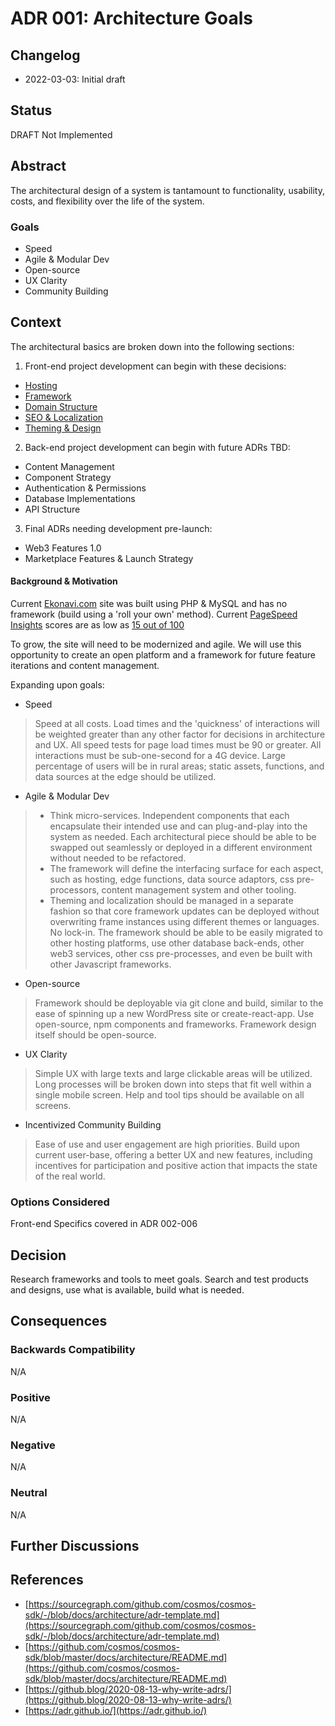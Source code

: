 # ADR 001: Architecture Goals

## Changelog
* 2022-03-03: Initial draft

## Status
DRAFT Not Implemented

## Abstract
The architectural design of a system is tantamount to functionality, usability, costs, and flexibility over the life of the system.

### Goals
* Speed
* Agile & Modular Dev
* Open-source
* UX Clarity
* Community Building

## Context
The architectural basics are broken down into the following sections:

1) Front-end project development can begin with these decisions:
* [Hosting](adr-002-Hosting.md)
* [Framework](adr-003-Framework.md)
* [Domain Structure](adr-004-Domain-Structure.md)
* [SEO & Localization](adr-005-SEO-Localization.md)
* [Theming & Design](adr-006-Theming-Design.md)

2) Back-end project development can begin with future ADRs TBD:
* Content Management
* Component Strategy
* Authentication & Permissions
* Database Implementations
* API Structure

3) Final ADRs needing development pre-launch:
* Web3 Features 1.0
* Marketplace Features & Launch Strategy

#### Background & Motivation
Current [Ekonavi.com](https://ekonavi.com) site was built using PHP & MySQL and has no framework (build using a 'roll your own' method). Current [PageSpeed Insights](https://pagespeed.web.dev/) scores are as low as [15 out of 100](https://user-images.githubusercontent.com/9093152/157125334-9e32d878-56b6-4ce2-a3b1-7041b9ebdb4a.png)

To grow, the site will need to be modernized and agile. We will use this opportunity to create an open platform and a framework for future feature iterations and content management.

Expanding upon goals:
* Speed
> Speed at all costs. Load times and the 'quickness' of interactions will be weighted greater than any other factor for decisions in architecture and UX. All speed tests for page load times must be 90 or greater. All interactions must be sub-one-second for a 4G device. Large percentage of users will be in rural areas; static assets, functions, and data sources at the edge should be utilized.

* Agile & Modular Dev
> * Think micro-services. Independent components that each encapsulate their intended use and can plug-and-play into the system as needed. Each architectural piece should be able to be swapped out seamlessly or deployed in a different environment without needed to be refactored. 
> * The framework will define the interfacing surface for each aspect, such as hosting, edge functions, data source adaptors, css pre-processors, content management system and other tooling. 
> * Theming and localization should be managed in a separate fashion so that core framework updates can be deployed without overwriting frame instances using different themes or languages.
> No lock-in. The framework should be able to be easily migrated to other hosting platforms, use other database back-ends, other web3 services, other css pre-processes, and even be built with other Javascript frameworks.

* Open-source
> Framework should be deployable via git clone and build, similar to the ease of spinning up a new WordPress site or create-react-app.
> Use open-source, npm components and frameworks.
> Framework design itself should be open-source.

* UX Clarity
> Simple UX with large texts and large clickable areas will be utilized. Long processes will be broken down into steps that fit well within a single mobile screen. Help and tool tips should be available on all screens.

* Incentivized Community Building
> Ease of use and user engagement are high priorities. Build upon current user-base, offering a better UX and new features, including incentives for participation and positive action that impacts the state of the real world.

### Options Considered
Front-end Specifics covered in ADR 002-006

## Decision 
Research frameworks and tools to meet goals. Search and test products and designs, use what is available, build what is needed.

## Consequences

### Backwards Compatibility
N/A

### Positive
N/A

### Negative
N/A

### Neutral
N/A

## Further Discussions

## References
* [https://sourcegraph.com/github.com/cosmos/cosmos-sdk/-/blob/docs/architecture/adr-template.md](https://sourcegraph.com/github.com/cosmos/cosmos-sdk/-/blob/docs/architecture/adr-template.md)
* [https://github.com/cosmos/cosmos-sdk/blob/master/docs/architecture/README.md](https://github.com/cosmos/cosmos-sdk/blob/master/docs/architecture/README.md)
* [https://github.blog/2020-08-13-why-write-adrs/](https://github.blog/2020-08-13-why-write-adrs/)
* [https://adr.github.io/](https://adr.github.io/)